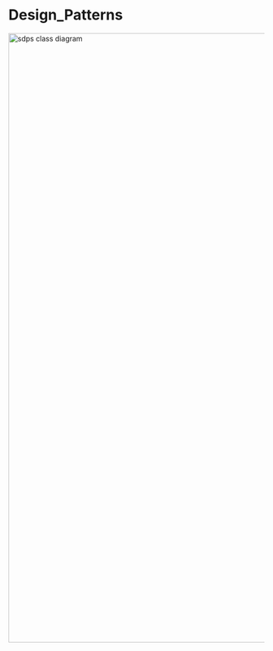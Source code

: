 # Design_Patterns
<img width="1198" alt="sdps class diagram" src="https://github.com/Medhansh404/Design_Patterns/assets/139563645/9492d550-c9d9-43d6-8e8b-71ae7244037f">
